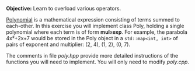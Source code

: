 **Objective:** Learn to overload various operators.

[Polynomial](https://en.wikipedia.org/wiki/Polynomial) is a mathematical 
expression consisting of terms summed to each-other. In this exercise you will 
implement class Poly, holding a single polynomial where each term is of form 
**mul**x**exp**. For example, the parabola 4x²+2x+7 would be stored in the 
Poly object in a `std::map<int, int>` of pairs of exponent and multiplier: 
(2, 4), (1, 2), (0, 7).

The comments in file *poly.hpp* provide more detailed
instructions of the functions you will need to implement. You
will only need to modify *poly.cpp*.
